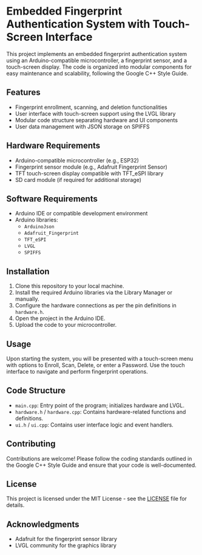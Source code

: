 <!-- README.md -->

<h1>Embedded Fingerprint Authentication System with Touch-Screen Interface</h1>

<p>
  This project implements an embedded fingerprint authentication system using an Arduino-compatible microcontroller, a fingerprint sensor, and a touch-screen display. The code is organized into modular components for easy maintenance and scalability, following the Google C++ Style Guide.
</p>

<h2>Features</h2>
<ul>
  <li>Fingerprint enrollment, scanning, and deletion functionalities</li>
  <li>User interface with touch-screen support using the LVGL library</li>
  <li>Modular code structure separating hardware and UI components</li>
  <li>User data management with JSON storage on SPIFFS</li>
</ul>

<h2>Hardware Requirements</h2>
<ul>
  <li>Arduino-compatible microcontroller (e.g., ESP32)</li>
  <li>Fingerprint sensor module (e.g., Adafruit Fingerprint Sensor)</li>
  <li>TFT touch-screen display compatible with TFT_eSPI library</li>
  <li>SD card module (if required for additional storage)</li>
</ul>

<h2>Software Requirements</h2>
<ul>
  <li>Arduino IDE or compatible development environment</li>
  <li>Arduino libraries:
    <ul>
      <li><code>ArduinoJson</code></li>
      <li><code>Adafruit_Fingerprint</code></li>
      <li><code>TFT_eSPI</code></li>
      <li><code>LVGL</code></li>
      <li><code>SPIFFS</code></li>
    </ul>
  </li>
</ul>

<h2>Installation</h2>
<ol>
  <li>Clone this repository to your local machine.</li>
  <li>Install the required Arduino libraries via the Library Manager or manually.</li>
  <li>Configure the hardware connections as per the pin definitions in <code>hardware.h</code>.</li>
  <li>Open the project in the Arduino IDE.</li>
  <li>Upload the code to your microcontroller.</li>
</ol>

<h2>Usage</h2>
<p>
  Upon starting the system, you will be presented with a touch-screen menu with options to Enroll, Scan, Delete, or enter a Password. Use the touch interface to navigate and perform fingerprint operations.
</p>

<h2>Code Structure</h2>
<ul>
  <li><code>main.cpp</code>: Entry point of the program; initializes hardware and LVGL.</li>
  <li><code>hardware.h</code> / <code>hardware.cpp</code>: Contains hardware-related functions and definitions.</li>
  <li><code>ui.h</code> / <code>ui.cpp</code>: Contains user interface logic and event handlers.</li>
</ul>

<h2>Contributing</h2>
<p>
  Contributions are welcome! Please follow the coding standards outlined in the Google C++ Style Guide and ensure that your code is well-documented.
</p>

<h2>License</h2>
<p>
  This project is licensed under the MIT License - see the <a href="LICENSE">LICENSE</a> file for details.
</p>

<h2>Acknowledgments</h2>
<ul>
  <li>Adafruit for the fingerprint sensor library</li>
  <li>LVGL community for the graphics library</li>
</ul>
